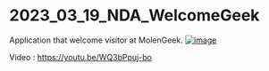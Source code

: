 # 2023_03_19_NDA_WelcomeGeek
Application that welcome visitor at MolenGeek.
[![image](https://user-images.githubusercontent.com/20149493/226177075-efde619a-7353-4b2f-83e2-2b228548eb37.png)]( https://youtu.be/WQ3bPpuj-bo)


Video : https://youtu.be/WQ3bPpuj-bo
